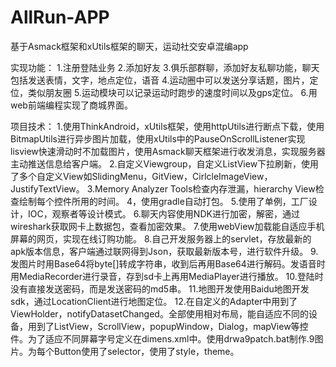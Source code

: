 # AllRun-APP
基于Asmack框架和xUtils框架的聊天，运动社交安卓混编app

实现功能：
1.注册登陆业务
2.添加好友
3.俱乐部群聊，添加好友私聊功能，聊天包括发送表情，文字，地点定位，语音
4.运动圈中可以发送分享话题，图片，定位，类似朋友圈
5.运动模块可以记录运动时跑步的速度时间以及gps定位。
6.用web前端编程实现了商城界面。

项目技术：
1.使用ThinkAndroid，xUtils框架，使用httpUtils进行断点下载，使用BitmapUtils进行异步图片加载，使用xUtils中的PauseOnScrollListener实现
lisview快速滑动时不加载图片，使用Asmack聊天框架进行收发消息，实现服务器主动推送信息给客户端。
2.自定义Viewgroup，自定义ListView下拉刷新，使用了多个自定义View如SlidingMenu，GitView，CirlcleImageView，JustifyTextView。
3.Memory Analyzer Tools检查内存泄漏，hierarchy View检查绘制每个控件所用的时间。
4，使用gradle自动打包。
5.使用了单例，工厂设计，IOC，观察者等设计模式。
6.聊天内容使用NDK进行加密，解密，通过wireshark获取网卡上数据包，查看加密效果。
7.使用webView加载能自适应手机屏幕的网页，实现在线订购功能。
8.自己开发服务器上的servlet，存放最新的apk版本信息，客户端通过联网得到Json，获取最新版本号，进行软件升级。
9.发图片时用Base64将byte[]转成字符串，收到后再用Base64进行解码。发语音时用MediaRecorder进行录音，存到sd卡上再用MediaPlayer进行播放。
10.登陆时没有直接发送密码，而是发送密码的md5串。
11.地图开发使用Baidu地图开发sdk，通过LocationClient进行地图定位。
12.在自定义的Adapter中用到了ViewHolder，notifyDatasetChanged。全部使用相对布局，能自适应不同的设备，用到了ListView，ScrollView，popupWindow，Dialog，mapView等控件。为了适应不同屏幕字号定义在dimens.xml中。使用drwa9patch.bat制作.9图片。为每个Button使用了selector，使用了style，theme。
